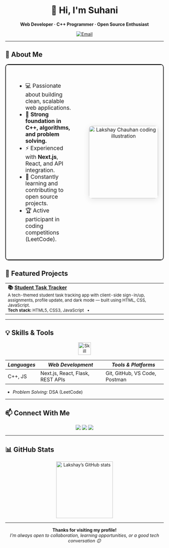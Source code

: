 <!-- Professional & Beautiful GitHub Profile README for Suhani -->

<h1 align="center">👋 Hi, I'm Suhani</h1>
<p align="center"><b>Web Developer · C++ Programmer · Open Source Enthusiast</b></p>

<p align="center">
  <a href="mailto:suhanikaushal62@gmail.com">
    <img src="https://img.shields.io/badge/Email-suhanikaushal62@gmail.com-red?style=flat-square&logo=gmail" alt="Email">
  </a>
  <!-- Add your LinkedIn or other socials here -->
</p>

---

## 🚀 About Me

<div align="center">

<table width="1000" style="width:1000px; max-width:100%; border:2px solid #222; border-radius:10px;">
  <tr>
    <td width="62%" style="vertical-align:middle; padding:36px 32px; font-size:1.1em;">
<ul>
  <li>💻 Passionate about building clean, scalable web applications.</li>
  <li>🧠 <b>Strong foundation in C++, algorithms, and problem solving.</b></li>
  <li>⚡ Experienced with <b>Next.js</b>, React, and API integration.</li>
  <li>🌱 Constantly learning and contributing to open source projects.</li>
  <li>🏆 Active participant in coding competitions (LeetCode).</li>
</ul>
    </td>
    <td width="25%" align="center" style="vertical-align:middle; padding:16px;">
      <img src="https://i.pinimg.com/736x/86/a1/21/86a121da9e20aaa56fd43cac35a367b7.jpg" width="220" height="230" alt="Lakshay Chauhan coding illustration" style="border-radius:10px; object-fit:cover; box-shadow:0 4px 20px rgba(0,0,0,0.1);"/>
    </td>
  </tr>
</table>

</div>

## 🌟 Featured Projects

<table>
  <tr>
  <td colspan="2">
      <b>📚 <a href="https://github.com/SuhaniKaushal/Student_task_tracker" target="_blank">Student Task Tracker</a></b><br>
      <sub>A tech-themed student task tracking app with client-side sign-in/up, assignments, profile update, and dark mode — built using HTML, CSS, JavaScript.<br>
      <b>Tech stack:</b> HTML5, CSS3, JavaScript &nbsp; • &nbsp;
    </td>
  </tr>
</table>

---

## 💡 Skills & Tools

<p align="center">
  <img src="https://skillicons.dev/icons?i=cpp,python,js,react,nextjs,tailwind,postman,git,vscode" alt="Skill Icons" height="40" />
</p>

<div align="center">
  
| *Languages*      | *Web Development*              | *Tools & Platforms*            |
|--------------------|----------------------------------|----------------------------------|
| C++, JS    | Next.js, React, Flask, REST APIs | Git, GitHub, VS Code, Postman |

</div>

- *Problem Solving:*  DSA (LeetCode)  

---

## 📫 Connect With Me

<p align="center">
  <a href="https://github.com/SuhaniKaushal"><img src="https://img.shields.io/badge/GitHub-181717?style=flat&logo=github&logoColor=white" /></a>
  <a href="mailto:suhanikaushal62@gmail.com"><img src="https://img.shields.io/badge/Email-D14836?style=flat&logo=gmail&logoColor=white" /></a>
  <a href="https://www.linkedin.com/in/suhani-67637a28b/"><img src="https://img.shields.io/badge/LinkedIn-0077B5?style=flat&logo=linkedin&logoColor=white" /></a>
</p>

---

## 📊 GitHub Stats

<p align="center">
  <img src="https://github-readme-stats.vercel.app/api?username=SuhaniKaushal&show_icons=true&theme=tokyonight" alt="Lakshay’s GitHub stats" height="180"/>
</p>

---

<p align="center">
  <b>Thanks for visiting my profile!</b><br>
  <i>I’m always open to collaboration, learning opportunities, or a good tech conversation 😊</i>
</p>
